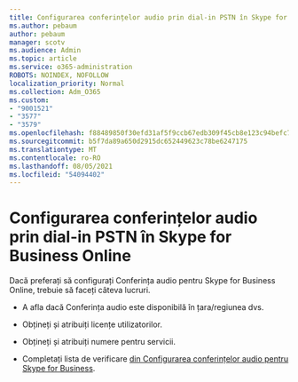 ```yaml
---
title: Configurarea conferințelor audio prin dial-in PSTN în Skype for Business Online
ms.author: pebaum
author: pebaum
manager: scotv
ms.audience: Admin
ms.topic: article
ms.service: o365-administration
ROBOTS: NOINDEX, NOFOLLOW
localization_priority: Normal
ms.collection: Adm_O365
ms.custom:
- "9001521"
- "3577"
- "3579"
ms.openlocfilehash: f88489850f30efd31af5f9ccb67edb309f45cb8e123c94befc70fdd72ee98450
ms.sourcegitcommit: b5f7da89a650d2915dc652449623c78be6247175
ms.translationtype: MT
ms.contentlocale: ro-RO
ms.lasthandoff: 08/05/2021
ms.locfileid: "54094402"
---
```

# <a name="setup-pstn-dial-in-audio-conferencing-in-skype-for-business-online"></a>Configurarea conferințelor audio prin dial-in PSTN în Skype for Business Online

Dacă preferați să configurați Conferința audio pentru Skype for Business Online, trebuie să faceți câteva lucruri. 

- A afla dacă Conferința audio este disponibilă în țara/regiunea dvs.

- Obțineți și atribuiți licențe utilizatorilor.

- Obțineți și atribuiți numere pentru servicii.

- Completați lista de verificare [din Configurarea conferințelor audio pentru Skype for Business](https://docs.microsoft.com/SkypeForBusiness/audio-conferencing-in-office-365/set-up-audio-conferencing).
